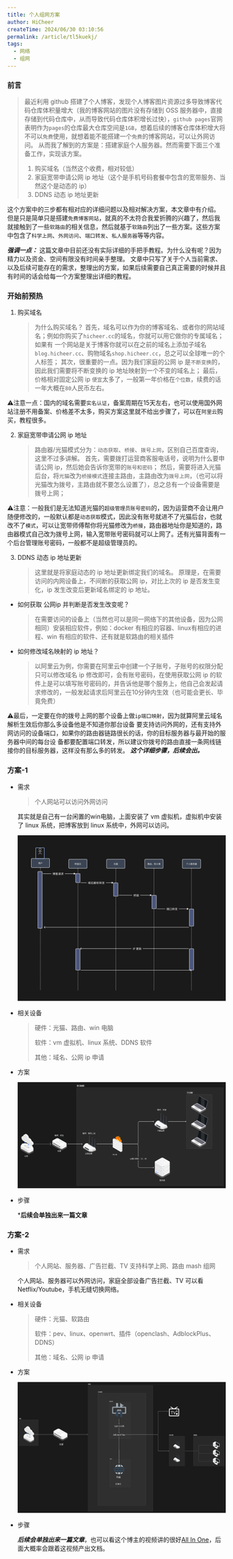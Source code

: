 ```yaml
---
title: 个人组网方案
author: HiCheer
createTime: 2024/06/30 03:10:56
permalink: /article/tl5kuekj/
tags:
  - 网络
  - 组网
---
```


### 前言

> 最近利用 github 搭建了个人博客，发现个人博客图片资源过多导致博客代码仓库体积量增大（我的博客网站的图片没有存储到 OSS 服务器中，直接存储到代码仓库中，从而导致代码仓库体积增长过快），`github pages`官网表明作为`pages`的仓库最大仓库空间是`1GB`，想着后续的博客仓库体积增大将不可以`免费`使用，就想着能不能搭建一个`免费`的博客网站，可以让外网访问。
> 从而我了解到的方案是：搭建家庭个人服务器。然而需要下面三个准备工作，实现该方案。
> 1. 购买域名（当然这个收费，相对较低）
> 2. 家庭宽带申请公网 ip 地址（这个是手机号码套餐中包含的宽带服务、当然这个是动态的 ip）
> 3. DDNS 动态 ip 地址更新

这个方案中的三步都有相对应的详细问题以及相对解决方案，本文章中有介绍。
但是只是简单只是搭建`免费博客网站`，就真的不太符合我爱折腾的兴趣了，然后我就接触到了一些`软路由`的相关信息，然后就基于`软路由`列出了一些方案。这些方案中包含了`科学上网`、`外网访问`、`端口转发`、`私人服务器`等等内容。

***强调一点：*** 这篇文章中目前还没有实际详细的手把手教程。为什么没有呢？因为精力以及资金、空间有限没有时间亲手整理。
文章中只写了关于个人当前需求、以及后续可能存在的需求，整理出的方案，如果后续需要自己真正需要的时候并且有时间的话会给每一个方案整理出详细的教程。

### 开始前预热

1. 购买域名
   > 为什么购买域名？
   > 首先，域名可以作为你的博客域名、或者你的网站域名；例如你购买了`hicheer.cc`的域名，你就可以用它做你的专属域名；如果有				一个网站是关于博客你就可以在之前的域名上添加子域名`blog.hicheer.cc`、购物域名`shop.hicheer.cc`，总之可以全球唯一的个人标签；
   > 其次，很重要的一点。因为我们家庭的公网 ip 是`不断变换`的，因此我们需要将不断变换的 ip 地址映射到一个不变的域名上；
   > 最后，价格相对固定公网 ip `便宜`太多了，一般第一年价格在`个位数`，续费的话一年大概在`80`人民币左右。

⚠️注意一点：国内的域名需要`实名认证`，备案周期在15天左右，也可以使用国外网站注册不用备案、价格差不太多，购买方案这里就不给出步骤了，可以在`阿里云`购买，教程很多。

2. 家庭宽带申请公网 ip 地址
   > 路由器/光猫模式分为：`动态获取`、`桥接`、`拨号上网`，区别自己百度查询，这里不过多讲解。
   > 首先，需要拨打运营商客服电话号，说明为什么要申请公网 ip，然后她会告诉你宽带的`账号和密码`；
   > 然后，需要将进入光猫后台，将`光猫`改为`桥接模式`连接主路由，主路由改为`拨号上网`，（也可以将光猫改为拨号，主路由就不要怎么设置了），总之总有一个设备需要是拨号上网；

⚠️注意：一般我们是无法知道光猫的`超级管理员账号密码`的，因为运营商不会让用户随便修改的，一般默认都是`动态获取`模式，因此没有账号就进不了光猫后台，也就改不了`模式`，可以让宽带师傅帮你将光猫修改为`桥接`，路由器地址你是知道的，路由器模式自己改为拨号上网，输入宽带账号密码就可以上网了。还有光猫背面有一个后台管理账号密码，一般都不是超级管理员的。

3. DDNS 动态 ip 地址更新
   > 这里就是将家庭动态的 ip 地址更新绑定我们的域名。
   > 原理是，在需要访问的内网设备上，不间断的获取公网 ip，对比上次的 ip 是否发生变化，ip 发生改变后更新域名绑定的 ip 地址。
  - 如何获取 公网ip 并判断是否发生改变呢？
    > 在需要访问的设备上（当然也可以是同一网络下的其他设备，因为公网相同）安装相应软件，例如：docker 有相应的容器、linux有相应的进程、win 有相应的软件、还有就是软路由的相关插件
  - 如何修改域名映射的 ip 地址？
    > 以阿里云为例，你需要在阿里云中创建一个子账号，子账号的权限分配只可以修改域名 ip 修改即可，会有账号密码，在使用获取公网 ip 的软件上是可以填写账号密码的，并告诉他是哪个服务上，他自己会发起请求修改的，一般发起请求后阿里云在10分钟内生效（也可能会更长、毕竟免费）

⚠️最后，一定要在你的拨号上网的那个设备上做`ip端口映射`，因为就算阿里云域名解析生效后你那么多设备他是不知道你那台设备
要支持访问外网的，还有支持外网访问的设备端口，如果你的路由器链路很长的话，你的目标服务器与最开始的服务器中间的每台设
备都要配置端口转发，所以建议你拨号的路由直接一条网线链接你的目标服务器，这样没有那么多的转发。
***这个详细步骤，后续会出。***

### 方案-1

- 需求

  > 个人网站可以访问外网访问

  其实就是自己有一台闲置的win电脑，上面安装了 vm 虚拟机，虚拟机中安装了 linux 系统，把博客放到 linux 系统中，外网可以访问。

  ![image-20240630051257331](assets/image-20240630051257331.png)


- 相关设备

  > 硬件：光猫、路由、win 电脑
  >
  > 软件：vm 虚拟机、linux 系统、DDNS 软件
  >
  > 其他：域名、公网 ip 申请

- 方案

  ![image-20240630051421558](assets/image-20240630051421558.png)


- 步骤

  ***后续会单独出来一篇文章**

### 方案-2

- 需求

  > 个人网站、服务器、广告拦截、TV 支持科学上网、路由 mash 组网

  个人网站、服务器可以外网访问，家庭全部设备广告拦截、TV 可以看 Netflix/Youtube，手机无缝切换网络。

- 相关设备

  > 硬件：光猫、软路由
  >
  > 软件：pev、linux、openwrt、插件（openclash、AdblockPlus、DDNS）
  >
  > 其他：域名、公网 ip 申请

- 方案

  ![image-20240630054812597](assets/image-20240630054812597.png)


- 步骤

  ***后续会单独出来一篇文章***，也可以看这个博主的视频讲的很好[All In One](https://www.bilibili.com/video/BV1bc411v7A3/?spm_id_from=333.880.my_history.page.click&vd_source=e8f24299dc23758c11d7829b53bac4bc)，后面大概率会跟着这视频产出文档。

